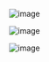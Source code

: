 ![image](https://github.com/emi05h/1RM-calculator/assets/122483176/e59c0693-ec16-49ee-baa9-4b07d4ee592d)

![image](https://github.com/emi05h/1RM-calculator/assets/122483176/e801ed8d-a8fb-49b3-9812-883aa1e409b7)

![image](https://github.com/emi05h/1RM-calculator/assets/122483176/9859fde9-2a4c-4f7f-964a-ca7f37f381cf)
